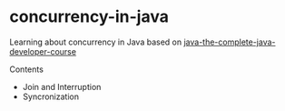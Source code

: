 # concurrency-in-java
Learning about concurrency in Java based on [java-the-complete-java-developer-course](https://www.udemy.com/course/java-the-complete-java-developer-course/)

Contents 

- Join and Interruption
- Syncronization 
